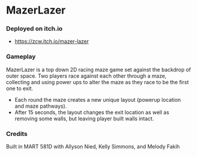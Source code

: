 # MazerLazer

### Deployed on itch.io
* https://zcw.itch.io/mazer-lazer

### Gameplay
MazerLazer is a top down 2D racing maze game set against the backdrop of outer space. Two players race against each other through a maze, collecting and using power ups to alter the maze as they race to be the first one to exit. 
* Each round the maze creates a new unique layout (powerup location and maze pathways). 
* After 15 seconds, the layout changes the exit location as well as removing some walls, but leaving player built walls intact.

### Credits
Built in MART 581D with Allyson Nied, Kelly Simmons, and Melody Fakih
